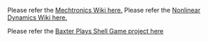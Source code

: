Please refer the [Mechtronics Wiki here.](https://github.com/wvismaya/Northwestern_MSME_2k1617/wiki/Mechatronics)
Please refer the [Nonlinear Dynamics Wiki here.](https://github.com/wvismaya/Northwestern_MSME_2k1617/wiki/Nonlinear-Dynamics)

Please refer the [Baxter Plays Shell Game project here](https://github.com/BlakeStrebel/shell_game)
